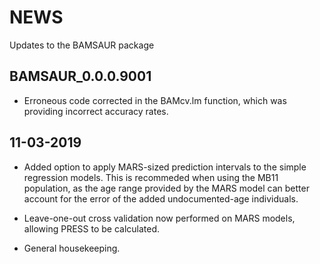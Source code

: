 # NEWS

Updates to the BAMSAUR package

## BAMSAUR_0.0.0.9001

* Erroneous code corrected in the BAMcv.lm function, which was providing incorrect accuracy rates.

## 11-03-2019

* Added option to apply MARS-sized prediction intervals to the simple regression models. This is recommeded when using the MB11 population, as the age range provided by the MARS model can better account for the error of the added undocumented-age individuals.

* Leave-one-out cross validation now performed on MARS models, allowing PRESS to be calculated.

* General housekeeping.
